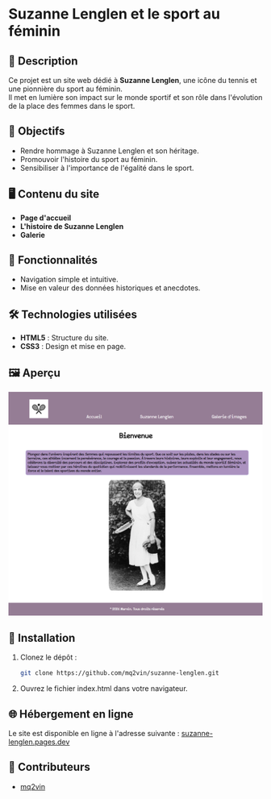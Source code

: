 # Suzanne Lenglen et le sport au féminin

## 🌟 Description
Ce projet est un site web dédié à **Suzanne Lenglen**, une icône du tennis et une pionnière du sport au féminin.  
Il met en lumière son impact sur le monde sportif et son rôle dans l'évolution de la place des femmes dans le sport.

## 🎯 Objectifs
- Rendre hommage à Suzanne Lenglen et son héritage.
- Promouvoir l'histoire du sport au féminin.
- Sensibiliser à l'importance de l'égalité dans le sport.

## 🖥️ Contenu du site
- **Page d'accueil**
- **L'histoire de Suzanne Lenglen**
- **Galerie**

## 🚀 Fonctionnalités
- Navigation simple et intuitive.
- Mise en valeur des données historiques et anecdotes.

## 🛠️ Technologies utilisées
- **HTML5** : Structure du site.
- **CSS3** : Design et mise en page.

## 🖼️ Aperçu
![Aperçu du site](image/preview.png)  


## 📝 Installation
1. Clonez le dépôt :
   ```bash
   git clone https://github.com/mq2vin/suzanne-lenglen.git
2. Ouvrez le fichier index.html dans votre navigateur.

## 🌐 Hébergement en ligne
Le site est disponible en ligne à l'adresse suivante :
[suzanne-lenglen.pages.dev](https://suzanne-lenglen.pages.dev/)

## 🏅 Contributeurs
* [mq2vin](https://github.com/mq2vin)


